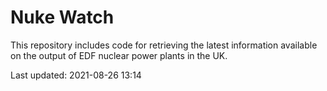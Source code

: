# Nuke Watch

This repository includes code for retrieving the latest information available on the output of EDF nuclear power plants in the UK.

Last updated: 2021-08-26 13:14